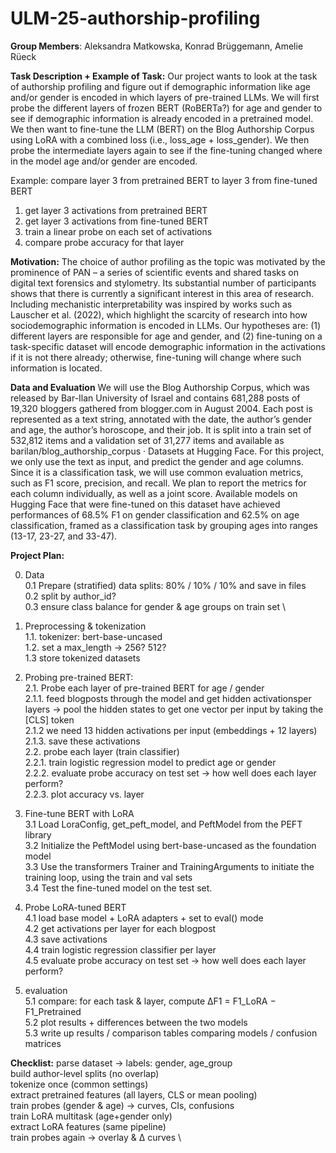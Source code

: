# ULM-25-authorship-profiling

**Group Members**: Aleksandra Matkowska, Konrad Brüggemann, Amelie Rüeck

**Task Description + Example of Task:**
Our project wants to look at the task of authorship profiling and figure out if demographic information like age and/or gender is encoded in which layers of pre-trained LLMs. We will first probe the different layers of frozen BERT (RoBERTa?) for age and gender to see if demographic information is already encoded in a pretrained model. We then want to fine-tune the LLM (BERT) on the Blog Authorship Corpus using LoRA with a combined loss (i.e., loss_age + loss_gender). We then probe the intermediate layers again to see if the fine-tuning changed where in the model age and/or gender are encoded. 

Example: compare layer 3 from pretrained BERT to layer 3 from fine-tuned BERT
1. get layer 3 activations from pretrained BERT
2. get layer 3 activations from fine-tuned BERT
3. train a linear probe on each set of activations
4. compare probe accuracy for that layer

**Motivation:**
The choice of author profiling as the topic was motivated by the prominence of PAN – a series of scientific events and shared tasks on digital text forensics and stylometry. Its substantial number of participants shows that there is currently a significant interest in this area of research. Including mechanistic interpretability was inspired by works such as Lauscher et al. (2022), which highlight the scarcity of research into how sociodemographic information is encoded in LLMs. Our hypotheses are: (1) different layers are responsible for age and gender, and (2)  fine-tuning on a task-specific dataset will encode demographic information in the activations if it is not there already; otherwise, fine-tuning will change where such information is located. 

**Data and Evaluation**
We will use the Blog Authorship Corpus, which was released by Bar-Ilan University of Israel and contains 681,288 posts of 19,320 bloggers gathered from blogger.com in August 2004. Each post is represented as a text string, annotated with the date,
 the author’s gender and age, the author’s horoscope, and their job. It is split into a train set of 532,812 items and a validation set of 31,277 items and available as  barilan/blog_authorship_corpus · Datasets at Hugging Face. For this project, we only use the text as input, and predict the gender and age columns. Since it is a classification task, we will use common evaluation metrics, such as F1 score, precision, and recall. We plan to report the metrics for each column individually, as well as a joint score. Available models on Hugging Face that were fine-tuned on this dataset have achieved performances of 68.5% F1 on gender classification and 62.5% on age classification, framed as a classification task by grouping ages into ranges (13-17, 23-27, and 33-47).


 **Project Plan:**
 
 0. Data \
    0.1 Prepare (stratified) data splits: 80% / 10% / 10% and save in files \
    0.2 split by author_id? \
    0.3 ensure class balance for gender & age groups on train set \
 1. Preprocessing & tokenization \
    1.1. tokenizer: bert-base-uncased \
    1.2. set a max_length -> 256? 512? \
    1.3 store tokenized datasets 
 2. Probing pre-trained BERT: \
    2.1. Probe each layer of pre-trained BERT for age / gender \
        2.1.1. feed blogposts through the model and get hidden activationsper layers -> pool the hidden states to get one vector per input by taking the [CLS] token \
        2.1.2 we need 13 hidden activations per input (embeddings + 12              layers) \
        2.1.3. save these activations \
    2.2. probe each layer (train classifier) \
        2.2.1. train logistic regression model to predict age or gender \
        2.2.2. evaluate probe accuracy on test set -> how well does each layer perform? \
        2.2.3. plot accuracy vs. layer 
 3. Fine-tune BERT with LoRA \
    3.1 Load LoraConfig, get_peft_model, and PeftModel from the PEFT library \
    3.2 Initialize the PeftModel using bert-base-uncased as the foundation model \
    3.3 Use the transformers Trainer and TrainingArguments to initiate the training loop, using the train and val sets \
    3.4 Test the fine-tuned model on the test set.

 4. Probe LoRA-tuned BERT \
    4.1 load base model + LoRA adapters + set to eval() mode \
    4.2 get activations per layer for each blogpost \
    4.3 save activations \
    4.4 train logistic regression classifier per layer \
    4.5 evaluate probe accuracy on test set -> how well does each layer perform? 

5. evaluation \
   5.1 compare: for each task & layer, compute ΔF1 = F1_LoRA − F1_Pretrained \
   5.2 plot results + differences between the two models \
   5.3 write up results / comparison tables comparing models / confusion matrices


**Checklist:**
 parse dataset → labels: gender, age_group \
 build author-level splits (no overlap) \
 tokenize once (common settings) \
 extract pretrained features (all layers, CLS or mean pooling) \
 train probes (gender & age) → curves, CIs, confusions \
 train LoRA multitask (age+gender only) \
 extract LoRA features (same pipeline) \
 train probes again → overlay & Δ curves \

